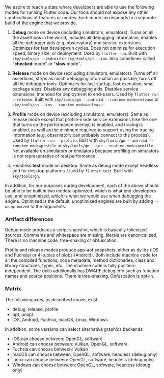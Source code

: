 We aspire to reach a state where developers are able to use the following modes for running Flutter code. Our tools should not expose any other combinations of features or modes. Each mode corresponds to a separate build of the engine that we provide.

1. **Debug** mode on device (including simulators, emulators): Turns on all the assertions in the world, includes all debugging information, enables all the debugger aids (e.g. observatory) and service extensions. Optimizes for fast develop/run cycles. Does not optimize for execution speed, binary size, or deployment. Used by `flutter run`. Built with `sky/tools/gn --android` or `sky/tools/gn --ios`. Also sometimes called "**checked** mode" or "**slow** mode".

2. **Release** mode on device (excluding simulators, emulators): Turns off all assertions, strips as much debugging information as possible, turns off all the debugger tools. Optimizes for fast startup, fast execution, small package sizes. Disables any debugging aids.  Disables service extensions. Intended for deployment to end-users. Used by `flutter run --release`. Built with `sky/tools/gn --android --runtime-mode=release` or `sky/tools/gn --ios --runtime-mode=release`.

3. **Profile** mode on device (excluding simulators, emulators): Same as release mode except that profile-mode service extensions (like the one that turns on the performance overlay) is enabled, and tracing is enabled, as well as the minimum required to support using the tracing information (e.g. observatory can probably connect to the process). Used by `flutter run --profile`. Built with `sky/tools/gn --android --runtime-mode=profile` or `sky/tools/gn --ios --runtime-mode=profile`. Not available on simulators or emulators because profiling on simulators is not representative of real performance.

4. Headless **test** mode on desktop: Same as debug mode except headless and for desktop platforms. Used by `flutter test`. Built with `sky/tools/gn`.

In addition, for our purposes during development, each of the above should be able to be built in two modes: optimized, which is what end-developers use, and unoptimized, which is what we would use when debugging the engine. Optimized is the default, unoptimized engines are built by adding `--unoptimized` to the arguments.


### Artifact differences

Debug mode produces a script snapshot, which is basically tokenized sources. Comments and whitespace are missing, literals are canonicalized. There is no machine code, tree-shaking or obfuscation.

Profile and release modes produce app-aot snapshots, either as dylibs (iOS and Fuchsia) or 4-tuples of blobs (Android). Both include machine code for all the compiled functions, code metadata, method dictionaries, class and library structures, types, etc. The machine code is fully position-independent. The dylib additionally has DWARF debug info such as function names and source positions. There is tree-shaking. Obfuscation is opt-in.

### Matrix

The following axes, as described above, exist:

* debug, release, profile
* opt, unopt
* iOS, Android, Fuchsia, macOS, Linux, Windows

In addition, some versions can select alternative graphics backends:

* iOS can choose between: OpenGL, software
* Android can choose between: Vulkan, OpenGL, software
* Fuchsia can choose between: Vulkan
* macOS can choose between, OpenGL, software, headless (debug only)
* Linux can choose between: OpenGL, software, headless (debug only)
* Windows can choose between: OpenGL, software, headless (debug only)
